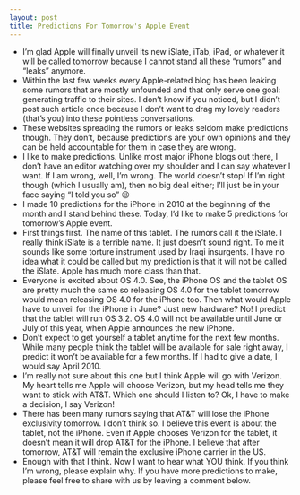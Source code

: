 ```yaml
---
layout: post
title: Predictions For Tomorrow's Apple Event
---
```

* I’m glad Apple will finally unveil its new iSlate, iTab, iPad, or whatever it will be called tomorrow because I cannot stand all these “rumors” and “leaks” anymore.
* Within the last few weeks every Apple-related blog has been leaking some rumors that are mostly unfounded and that only serve one goal: generating traffic to their sites. I don’t know if you noticed, but I didn’t post such article once because I don’t want to drag my lovely readers (that’s you) into these pointless conversations.
* These websites spreading the rumors or leaks seldom make predictions though. They don’t, because predictions are your own opinions and they can be held accountable for them in case they are wrong.
* I like to make predictions. Unlike most major iPhone blogs out there, I don’t have an editor watching over my shoulder and I can say whatever I want. If I am wrong, well, I’m wrong. The world doesn’t stop! If I’m right though (which I usually am), then no big deal either; I’ll just be in your face saying “I told you so” 😉
* I made 10 predictions for the iPhone in 2010 at the beginning of the month and I stand behind these. Today, I’d like to make 5 predictions for tomorrow’s Apple event.
* First things first. The name of this tablet. The rumors call it the iSlate. I really think iSlate is a terrible name. It just doesn’t sound right. To me it sounds like some torture instrument used by Iraqi insurgents. I have no idea what it could be called but my prediction is that it will not be called the iSlate. Apple has much more class than that.
* Everyone is excited about OS 4.0. See, the iPhone OS and the tablet OS are pretty much the same so releasing OS 4.0 for the tablet tomorrow would mean releasing OS 4.0 for the iPhone too. Then what would Apple have to unveil for the iPhone in June? Just new hardware? No! I predict that the tablet will run OS 3.2. OS 4.0 will not be available until June or July of this year, when Apple announces the new iPhone.
* Don’t expect to get yourself a tablet anytime for the next few months. While many people think the tablet will be available for sale right away, I predict it won’t be available for a few months. If I had to give a date, I would say April 2010.
* I’m really not sure about this one but I think Apple will go with Verizon. My heart tells me Apple will choose Verizon, but my head tells me they want to stick with AT&T. Which one should I listen to? Ok, I have to make a decision, I say Verizon!
* There has been many rumors saying that AT&T will lose the iPhone exclusivity tomorrow. I don’t think so. I believe this event is about the tablet, not the iPhone. Even if Apple chooses Verizon for the tablet, it doesn’t mean it will drop AT&T for the iPhone. I believe that after tomorrow, AT&T will remain the exclusive iPhone carrier in the US.
* Enough with that I think. Now I want to hear what YOU think. If you think I’m wrong, please explain why. If you have more predictions to make, please feel free to share with us by leaving a comment below.

